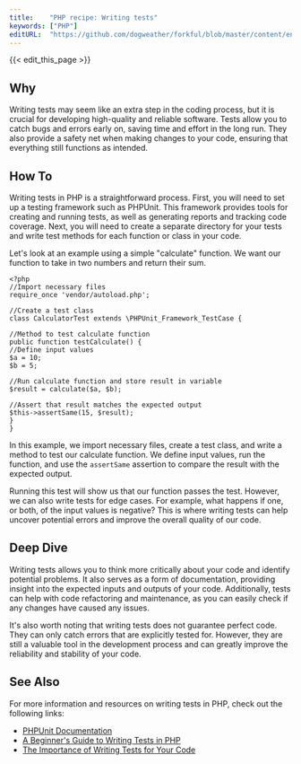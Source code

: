 ```yaml
---
title:    "PHP recipe: Writing tests"
keywords: ["PHP"]
editURL:  "https://github.com/dogweather/forkful/blob/master/content/en/php/writing-tests.md"
---
```


{{< edit_this_page >}}

## Why

Writing tests may seem like an extra step in the coding process, but it is crucial for developing high-quality and reliable software. Tests allow you to catch bugs and errors early on, saving time and effort in the long run. They also provide a safety net when making changes to your code, ensuring that everything still functions as intended.

## How To

Writing tests in PHP is a straightforward process. First, you will need to set up a testing framework such as PHPUnit. This framework provides tools for creating and running tests, as well as generating reports and tracking code coverage. Next, you will need to create a separate directory for your tests and write test methods for each function or class in your code.

Let's look at an example using a simple "calculate" function. We want our function to take in two numbers and return their sum.

```
<?php
//Import necessary files
require_once 'vendor/autoload.php';

//Create a test class
class CalculatorTest extends \PHPUnit_Framework_TestCase {

//Method to test calculate function
public function testCalculate() {
//Define input values
$a = 10;
$b = 5;

//Run calculate function and store result in variable
$result = calculate($a, $b);

//Assert that result matches the expected output
$this->assertSame(15, $result);
}
}
```

In this example, we import necessary files, create a test class, and write a method to test our calculate function. We define input values, run the function, and use the `assertSame` assertion to compare the result with the expected output.

Running this test will show us that our function passes the test. However, we can also write tests for edge cases. For example, what happens if one, or both, of the input values is negative? This is where writing tests can help uncover potential errors and improve the overall quality of our code.

## Deep Dive

Writing tests allows you to think more critically about your code and identify potential problems. It also serves as a form of documentation, providing insight into the expected inputs and outputs of your code. Additionally, tests can help with code refactoring and maintenance, as you can easily check if any changes have caused any issues.

It's also worth noting that writing tests does not guarantee perfect code. They can only catch errors that are explicitly tested for. However, they are still a valuable tool in the development process and can greatly improve the reliability and stability of your code.

## See Also

For more information and resources on writing tests in PHP, check out the following links:

- [PHPUnit Documentation](https://phpunit.de/documentation.html)
- [A Beginner's Guide to Writing Tests in PHP](https://www.smashingmagazine.com/2018/02/guide-to-php-testing/)
- [The Importance of Writing Tests for Your Code](https://code.tutsplus.com/tutorials/the-importance-of-writing-tests-for-your-code--net-30077)